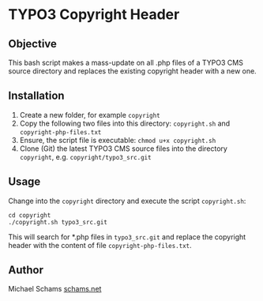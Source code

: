 TYPO3 Copyright Header
======================

Objective
---------

This bash script makes a mass-update on all .php files of a TYPO3 CMS source directory and replaces the existing copyright header with a new one.

Installation
------------

1. Create a new folder, for example `copyright`
2. Copy the following two files into this directory: `copyright.sh` and `copyright-php-files.txt`
3. Ensure, the script file is executable: `chmod u+x copyright.sh`
4. Clone (Git) the latest TYPO3 CMS source files into the directory `copyright`, e.g. `copyright/typo3_src.git`

Usage
-----

Change into the `copyright` directory and execute the script `copyright.sh`:

```
cd copyright
./copyright.sh typo3_src.git
```

This will search for *.php files in `typo3_src.git` and replace the copyright header with the content of file `copyright-php-files.txt`.

Author
------

Michael Schams
[schams.net](http://schams.net)


